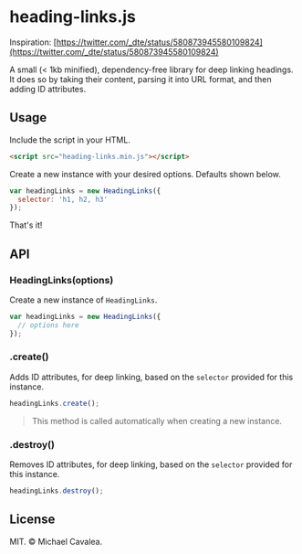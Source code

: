 # heading-links.js

Inspiration: [https://twitter.com/_dte/status/580873945580109824](https://twitter.com/_dte/status/580873945580109824)

A small (< 1kb minified), dependency-free library for deep linking headings. It does so by taking their content, parsing it into URL format, and then adding ID attributes.

## Usage

Include the script in your HTML.

```html
<script src="heading-links.min.js"></script>
```

Create a new instance with your desired options. Defaults shown below.

```javascript
var headingLinks = new HeadingLinks({
  selector: 'h1, h2, h3'
});
```

That's it!

## API

### HeadingLinks(options)

Create a new instance of `HeadingLinks`.

```javascript
var headingLinks = new HeadingLinks({
  // options here
});
```

### .create()

Adds ID attributes, for deep linking, based on the `selector` provided for this instance.

```javascript
headingLinks.create();
```

> This method is called automatically when creating a new instance.

### .destroy()

Removes ID attributes, for deep linking, based on the `selector` provided for this instance.

```javascript
headingLinks.destroy();
```

## License

MIT. &copy; Michael Cavalea.
